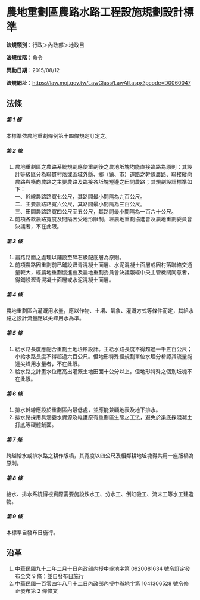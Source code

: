 # 農地重劃區農路水路工程設施規劃設計標準




**法規類別**：行政＞內政部＞地政目

**法規位階**：命令

**異動日期**：2015/08/12  

**法規網址**：https://law.moj.gov.tw/LawClass/LawAll.aspx?pcode=D0060047



## 法條
##### 第 1 條
本標準依農地重劃條例第十四條規定訂定之。

##### 第 2 條
1. 農地重劃區之農路系統規劃應使重劃後之農地坵塊均能直接臨路為原則；其設計等級區分為聯貫村落或區域外縣、鄉（鎮、市）道路之幹線農路、聯接縱向農路與橫向農路之主要農路及臨接各坵塊短邊之田間農路；其規劃設計標準如下：  
一、幹線農路路寬七公尺，其路間最小間隔為九百公尺。  
二、主要農路路寬六公尺，其路間最小間隔為三百公尺。  
三、田間農路路寬四公尺至五公尺，其路間最小間隔為一百六十公尺。
1. 前項各款農路寬度及間隔因受地形限制，經農地重劃協進會及農地重劃委員會決議者，不在此限。

##### 第 3 條
1. 農路路面之處理以鋪設至碎石級配底層為原則。
1. 前項農路因重劃前已鋪設瀝青混凝土面層、水泥混凝土面層或因村落聯絡交通量較大，經農地重劃協進會及農地重劃委員會決議報經中央主管機關同意者，得鋪設瀝青混凝土面層或水泥混凝土面層。

##### 第 4 條
農地重劃區內灌溉用水量，應以作物、土壤、氣象、灌溉方式等條件而定，其給水路之設計流量應以尖峰用水為準。

##### 第 5 條
1. 給水路長度應配合重劃土地坵形設計。主給水路長度不得超過一千五百公尺；小給水路長度不得超過六百公尺。但地形特殊經規劃單位水理分析認其流量能達尖峰用水量者，不在此限。
1. 給水路之計畫水位應高出灌溉土地田面十公分以上。但地形特殊之個別坵塊不在此限。

##### 第 6 條
1. 排水幹線應設於重劃區內最低處，並應能兼顧地表及地下排水。
1. 排水路採用具涵養水資源及維護原有重劃區生態之工法，避免於渠底採混凝土打底等硬體鋪面。

##### 第 7 條
跨越給水或排水路之耕作版橋，其寬度以四公尺及相鄰耕地坵塊得共用一座版橋為原則。

##### 第 8 條
給水、排水系統得視實際需要施設跌水工、分水工、倒虹吸工、流末工等水工建造物。

##### 第 9 條
本標準自發布日施行。

## 沿革
1. 中華民國九十二年二月十日內政部內授中辦地字第 0920081634 號令訂定發布全文 9  條；並自發布日施行
1. 中華民國一百零四年八月十二日內政部內授中辦地字第 1041306528 號令修正發布第 2  條條文
